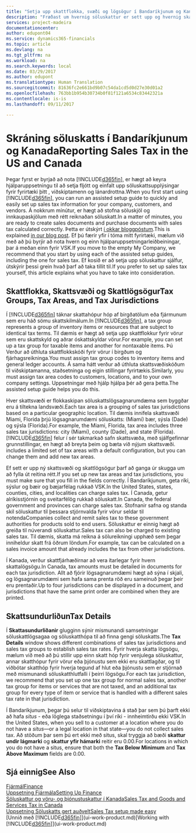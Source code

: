 ```yaml
---
title: "Setja upp skattflokka, svæði og lögsögur í Bandaríkjunum og Kanada | Microsoft Docs"
description: "Fræðast um hvernig söluskattur er sett upp og hvernig skattflokkar, skattsvæði (fylki, sýslur, borgir og staðir), skattlögsögur og skattasundurliðanir virka."
services: project-madeira
documentationcenter: 
author: edupont04
ms.service: dynamics365-financials
ms.topic: article
ms.devlang: na
ms.tgt_pltfrm: na
ms.workload: na
ms.search.keywords: local
ms.date: 03/29/2017
ms.author: edupont
ms.translationtype: Human Translation
ms.sourcegitcommit: 81636fc2e661bd9b07c54da1cd5d0d27e30d01a2
ms.openlocfilehash: 763bb1b954b30734b0f81f121a6534c83442321a
ms.contentlocale: is-is
ms.lasthandoff: 09/11/2017

---
```

# <a name="reporting-sales-tax-in-the-us-and-canada"></a><span data-ttu-id="115df-103">Skráning söluskatts í Bandaríkjunum og Kanada</span><span class="sxs-lookup"><span data-stu-id="115df-103">Reporting Sales Tax in the US and Canada</span></span>
<span data-ttu-id="115df-104">Þegar fyrst er byrjað að nota [!INCLUDE[d365fin](includes/d365fin_md.md)], er hægt að keyra hjálparuppsetningu til að setja fljótt og einfalt upp söluskattsupplýsingar fyrir fyrirtæki þitt , viðskiptamenn og lánardrottna.</span><span class="sxs-lookup"><span data-stu-id="115df-104">When you first start using [!INCLUDE[d365fin](includes/d365fin_md.md)], you can run an assisted setup guide to quickly and easily set up sales tax information for your company, customers, and vendors.</span></span> <span data-ttu-id="115df-105">Á nokkrum mínútur, er hægt að stofna söluskjöl og innkaupaskjölum með rétt reiknaðan söluskatt.</span><span class="sxs-lookup"><span data-stu-id="115df-105">In a matter of minutes, you are ready to create sales documents and purchase documents with sales tax calculated correctly.</span></span> <span data-ttu-id="115df-106">Þetta er útskýrt [í okkar bloggpóstum](https://madeira.microsoft.com/blog/sales-tax-setup-made-easy).</span><span class="sxs-lookup"><span data-stu-id="115df-106">This is explained [in our blog post](https://madeira.microsoft.com/blog/sales-tax-setup-made-easy).</span></span>
<span data-ttu-id="115df-107">Ef þú færir yfir í tóma mitt fyrirtæki, mælum við með að þú byrjir að nota hvern og einn hjálparuppsetningarleiðbeiningar, þar á meðan einn fyrir VSK.</span><span class="sxs-lookup"><span data-stu-id="115df-107">If you move to the empty My Company, we recommend that you start by using each of the assisted setup guides, including the one for sales tax.</span></span> <span data-ttu-id="115df-108">Ef kosið er að setja upp söluskattur sjálfur, útskýrir þessi grein hvað þarf að taka tillit til.</span><span class="sxs-lookup"><span data-stu-id="115df-108">If you prefer to set up sales tax yourself, this article explains what you have to take into consideration.</span></span>  

## <a name="tax-groups-tax-areas-and-tax-jurisdictions"></a><span data-ttu-id="115df-109">Skattflokka, Skattsvæði og Skattlögsögur</span><span class="sxs-lookup"><span data-stu-id="115df-109">Tax Groups, Tax Areas, and Tax Jurisdictions</span></span>
<span data-ttu-id="115df-110">Í [!INCLUDE[d365fin](includes/d365fin_md.md)] táknar skattahópur hóp af birgðatölum eða fjármunum sem eru háð sömu skattskilmálum.</span><span class="sxs-lookup"><span data-stu-id="115df-110">In [!INCLUDE[d365fin](includes/d365fin_md.md)], a tax group represents a group of inventory items or resources that are subject to identical tax terms.</span></span> <span data-ttu-id="115df-111">Til dæmis er hægt að setja upp skattflokkur fyrir vörur sem eru skattskyld og aðrar óskattskyldar vörur.</span><span class="sxs-lookup"><span data-stu-id="115df-111">For example, you can set up a tax group for taxable items and another for nontaxable items.</span></span> <span data-ttu-id="115df-112">Þú Verður að úthluta skattflokkskóði fyrir vörur í birgðum og fjárhagsreikninga.</span><span class="sxs-lookup"><span data-stu-id="115df-112">You must assign tax group codes to inventory items and general ledger accounts.</span></span> <span data-ttu-id="115df-113">Á sama hátt verður að úthluta skattsvæðiskóðum til viðskiptamanna, staðsetninga og eigin stillingar fyrirtækis.</span><span class="sxs-lookup"><span data-stu-id="115df-113">Similarly, you must assign tax area codes to customers, locations, and to your own company settings.</span></span> <span data-ttu-id="115df-114">Uppsetningar með hjálp hjálpa þér að gera þetta.</span><span class="sxs-lookup"><span data-stu-id="115df-114">The assisted setup guide helps you do this.</span></span>  

<span data-ttu-id="115df-115">Hver skattsvæði er flokkaskipan söluskattslögsagnarumdæma sem byggðar eru á tiltekna landsvæði.</span><span class="sxs-lookup"><span data-stu-id="115df-115">Each tax area is a grouping of sales tax jurisdictions based on a particular geographic location.</span></span> <span data-ttu-id="115df-116">Til dæmis innifela skattsvæði Miami, Florida þrjú lögsagnarumdæmi söluskatts: (Miami) bær, sýsla (Dade) og sýsla (Florida).</span><span class="sxs-lookup"><span data-stu-id="115df-116">For example, the Miami, Florida, tax area includes three sales tax jurisdictions: city (Miami), county (Dade), and state (Florida).</span></span> [!INCLUDE[d365fin](includes/d365fin_md.md)]<span data-ttu-id="115df-117"> felur í sér takmarkað safn skattsvæða, með sjálfgefinnar grunnstillingar, en hægt að breyta þeim og bæta við nýjum skattsvæði.</span><span class="sxs-lookup"><span data-stu-id="115df-117"> includes a limited set of tax areas with a default configuration, but you can change them and add new tax areas.</span></span>  

<span data-ttu-id="115df-118">Ef sett er upp ný skattsvæði og skattlögsögur þarf að ganga úr skugga um að fylla út reitina rétt.</span><span class="sxs-lookup"><span data-stu-id="115df-118">If you set up new tax areas and tax jurisdictions, you must make sure that you fill in the fields correctly.</span></span> <span data-ttu-id="115df-119">Í Bandaríkjunum, geta ríki, sýslur og bæir og bæjarfélag rukkað VSK.</span><span class="sxs-lookup"><span data-stu-id="115df-119">In the United States, states, counties, cities, and localities can charge sales tax.</span></span> <span data-ttu-id="115df-120">Í Canada, getur alríkisstjórnin og sveitarfélög rukkað söluskatt.</span><span class="sxs-lookup"><span data-stu-id="115df-120">In Canada, the federal government and provinces can charge sales tax.</span></span> <span data-ttu-id="115df-121">Stofnanir safna og standa skil söluskattur til þessara stjórnvalda fyrir vörur seldar til notenda</span><span class="sxs-lookup"><span data-stu-id="115df-121">Companies collect and remit sales tax to these government authorities for products sold to end users.</span></span> <span data-ttu-id="115df-122">Söluskattur er einnig hægt að greiða til núverandi söluskattur.</span><span class="sxs-lookup"><span data-stu-id="115df-122">Sales tax can also be charged to existing sales tax.</span></span> <span data-ttu-id="115df-123">Til dæmis, skatta má reikna á sölureikningi upphæð sem þegar inniheldur skatt frá öðrum löndum.</span><span class="sxs-lookup"><span data-stu-id="115df-123">For example, tax can be calculated on a sales invoice amount that already includes the tax from other jurisdictions.</span></span>  

<span data-ttu-id="115df-124">Í Kanada, verður skattfjárhæðirnar að vera ítarlegar fyrir hvern skattalögsögu.</span><span class="sxs-lookup"><span data-stu-id="115df-124">In Canada, tax amounts must be detailed in documents for each tax jurisdiction.</span></span> <span data-ttu-id="115df-125">Allt að fjórir lögsagnarumdæmi hægt að sýna í skjali, og lögsagnarumdæmi sem hafa sama prenta röð eru sameinuð þegar þeir eru prentaðir.</span><span class="sxs-lookup"><span data-stu-id="115df-125">Up to four jurisdictions can be displayed in a document, and jurisdictions that have the same print order are combined when they are printed.</span></span>  

## <a name="tax-details"></a><span data-ttu-id="115df-126">Skattsundurliðun</span><span class="sxs-lookup"><span data-stu-id="115df-126">Tax Details</span></span>
<span data-ttu-id="115df-127">Í **Skattasundurliðanir** glugginn sýnir mismunandi samsetningar söluskattlögsagaa og söluskatthópa til að finna gengi söluskatts.</span><span class="sxs-lookup"><span data-stu-id="115df-127">The **Tax Details** window shows different combinations of sales tax jurisdictions and sales tax groups to establish sales tax rates.</span></span> <span data-ttu-id="115df-128">Fyrir hverja skatta lögsögu, mælum við með að þú stillir upp einn skatt hóp fyrir venjulega söluskattur, annar skatthópur fyrir vörur eða þjónustu sem ekki eru skattlagðar, og til viðbótar skatthóp fyrir hverja tegund af hlut eða þjónustu sem er stjórnað með mismunandi söluskatthlutfalli í þeirri lögsögu.</span><span class="sxs-lookup"><span data-stu-id="115df-128">For each tax jurisdiction, we recommend that you set up one tax group for normal sales tax, another tax group for items or services that are not taxed, and an additional tax group for every type of item or service that is handled with a different sales tax rate in that jurisdiction.</span></span>  

<span data-ttu-id="115df-129">Í Bandaríkjunum, þegar þú selur til viðskiptavina á stað þar sem þú þarft ekki að hafa *situs* - eða löglega staðsetningu í því ríki - innheimtirðu ekki VSK.</span><span class="sxs-lookup"><span data-stu-id="115df-129">In the United States, when you sell to a customer at a location where you do not have a *situs*—or a legal location in that state—you do not collect sales tax.</span></span> <span data-ttu-id="115df-130">Að stöðum þar sem þú ert ekki með situs, skal tryggja að bæði **skattur undir lágmarki** og **skattur yfir hámarki** reitir eru 0.00.</span><span class="sxs-lookup"><span data-stu-id="115df-130">For locations in which you do not have a situs, ensure that both the **Tax Below Minimum** and **Tax Above Maximum** fields are 0.00.</span></span>  

## <a name="see-also"></a><span data-ttu-id="115df-131">Sjá einnig</span><span class="sxs-lookup"><span data-stu-id="115df-131">See Also</span></span>
[<span data-ttu-id="115df-132">Fjármál</span><span class="sxs-lookup"><span data-stu-id="115df-132">Finance</span></span>](finance.md)  
[<span data-ttu-id="115df-133">Uppsetning Fjármála</span><span class="sxs-lookup"><span data-stu-id="115df-133">Setting Up Finance</span></span>](finance-setup-finance.md)  
[<span data-ttu-id="115df-134">Söluskattur og vöru- og þjónustuskattur í Kanada</span><span class="sxs-lookup"><span data-stu-id="115df-134">Sales Tax and Goods and Services Tax in Canada</span></span>](ca-finance-tax.md)  
[<span data-ttu-id="115df-135">Uppsetning Söluskatts gert auðvelt</span><span class="sxs-lookup"><span data-stu-id="115df-135">Sales Tax setup made easy</span></span>](https://madeira.microsoft.com/blog/sales-tax-setup-made-easy)  
<span data-ttu-id="115df-136">[Unnið með [!INCLUDE[d365fin](includes/d365fin_md.md)]](ui-work-product.md)</span><span class="sxs-lookup"><span data-stu-id="115df-136">[Working with [!INCLUDE[d365fin](includes/d365fin_md.md)]](ui-work-product.md)</span></span>  

